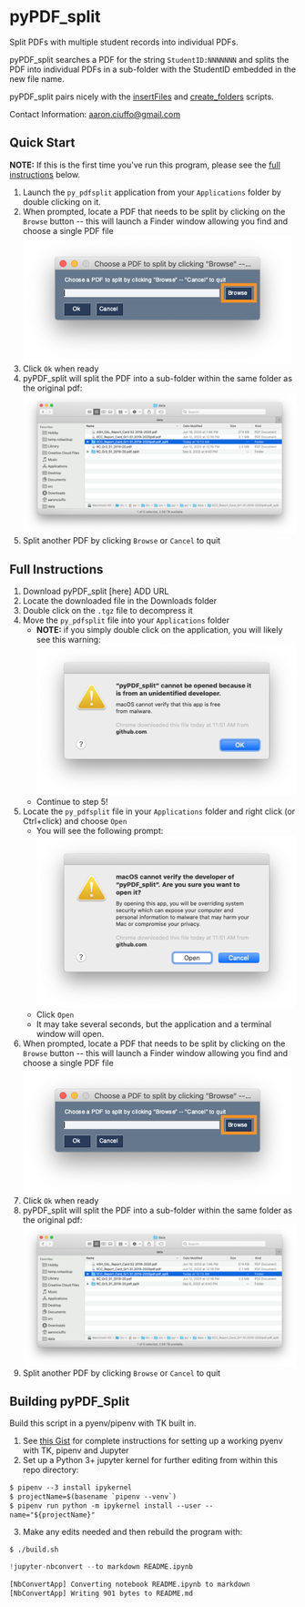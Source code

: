 # pyPDF_split
Split PDFs with multiple student records into individual PDFs.

pyPDF_split searches a PDF for the string `StudentID:NNNNNNN` and splits the PDF into individual PDFs in a sub-folder with the StudentID embedded in the new file name.

pyPDF_split pairs nicely with the [insertFiles](https://github.com/txoof/insertFiles) and [create_folders](https://github.com/txoof/portfolioCreator) scripts.

Contact Information:
aaron.ciuffo@gmail.com


## Quick Start
**NOTE:** If this is the first time you've run this program, please see the [full instructions](#FullInstructions) below.
1. Launch the `py_pdfsplit` application from your `Applications` folder by double clicking on it.
2. When prompted, locate a PDF that needs to be split by clicking on the `Browse` button -- this will launch a Finder window allowing you find and choose a single PDF file
    ![GUI Browse Image](./docs/gui_browse.png)
3. Click `Ok` when ready
4. pyPDF_split will split the PDF into a sub-folder within the same folder as the original pdf:
    ![Output folder with split pdfs](./docs/output_split.png)
5. Split another PDF by clicking `Browse` or `Cancel` to quit

<a name='FullInstructions'></a>
## Full Instructions
1. Download pyPDF_split [here] ADD URL
2. Locate the downloaded file in the Downloads folder
3. Double click on the `.tgz` file to decompress it
4. Move the `py_pdfsplit` file into your `Applications` folder
    * **NOTE:** if you simply double click on the application, you will likely see this warning:
    ![Unidentified Developer Warning](./docs/unidentified_devel.png)
    * Continue to step 5!
5. Locate the `py_pdfsplit` file in your `Applications` folder and right click (or Ctrl+click) and choose `Open`
    * You will see the following prompt:
    ![Open program from unidentified developer](./docs/open_unidentified.png)
    * Click `Open`
    * It may take several seconds, but the application and a terminal window will open.
2. When prompted, locate a PDF that needs to be split by clicking on the `Browse` button -- this will launch a Finder window allowing you find and choose a single PDF file
    ![GUI Browse Image](./docs/gui_browse.png)
3. Click `Ok` when ready
4. pyPDF_split will split the PDF into a sub-folder within the same folder as the original pdf:
    ![Output folder with split pdfs](./docs/output_split.png)
5. Split another PDF by clicking `Browse` or `Cancel` to quit

## Building pyPDF_Split
Build this script in a pyenv/pipenv with TK built in.
1. See [this Gist](https://gist.github.com/txoof/675e72d43f1bfbade04fdcec99ff4085) for complete instructions for setting up a working pyenv with TK, pipenv and Jupyter
2. Set up a Python 3+ jupyter kernel for further editing from within this repo directory:
```
$ pipenv --3 install ipykernel
$ projectName=$(basename `pipenv --venv`)
$ pipenv run python -m ipykernel install --user --name="${projectName}"
```
3. Make any edits needed and then rebuild the program with:
```
$ ./build.sh
```


```python
!jupyter-nbconvert --to markdown README.ipynb
```

    [NbConvertApp] Converting notebook README.ipynb to markdown
    [NbConvertApp] Writing 901 bytes to README.md

